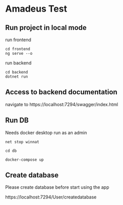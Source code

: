 # Amadeus Test

## Run project in local mode

run frontend

```
cd frontend
ng serve --o
```

run backend

```
cd backend
dotnet run
```

## Access to backend documentation

navigate to https://localhost:7294/swagger/index.html

## Run DB

Needs docker desktop run as an admin

```
net stop winnat

cd db

docker-compose up
```

## Create database

Please create database before start using the app

https://localhost:7294/User/createdatabase
